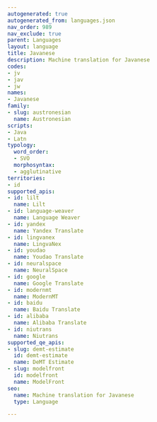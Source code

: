 ```yaml
---
autogenerated: true
autogenerated_from: languages.json
nav_order: 989
nav_exclude: true
parent: Languages
layout: language
title: Javanese
description: Machine translation for Javanese
codes:
- jv
- jav
- jw
names:
- Javanese
family:
- slug: austronesian
  name: Austronesian
scripts:
- Java
- Latn
typology:
  word_order:
  - SVO
  morphosyntax:
  - agglutinative
territories:
- id
supported_apis:
- id: lilt
  name: Lilt
- id: language-weaver
  name: Language Weaver
- id: yandex
  name: Yandex Translate
- id: lingvanex
  name: LingvaNex
- id: youdao
  name: Youdao Translate
- id: neuralspace
  name: NeuralSpace
- id: google
  name: Google Translate
- id: modernmt
  name: ModernMT
- id: baidu
  name: Baidu Translate
- id: alibaba
  name: Alibaba Translate
- id: niutrans
  name: Niutrans
supported_qe_apis:
- slug: demt-estimate
  id: demt-estimate
  name: DeMT Estimate
- slug: modelfront
  id: modelfront
  name: ModelFront
seo:
  name: Machine translation for Javanese
  type: Language

---
```


